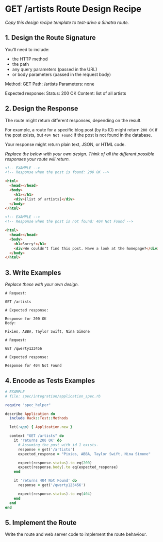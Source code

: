 # GET /artists Route Design Recipe

_Copy this design recipe template to test-drive a Sinatra route._

## 1. Design the Route Signature

You'll need to include:
  * the HTTP method
  * the path
  * any query parameters (passed in the URL)
  * or body parameters (passed in the request body)

Method: GET
Path: /artists
Parameters: none

Expected response: 
Status: 200 OK
Content: list of all artists


## 2. Design the Response

The route might return different responses, depending on the result.

For example, a route for a specific blog post (by its ID) might return `200 OK` if the post exists, but `404 Not Found` if the post is not found in the database.

Your response might return plain text, JSON, or HTML code. 

_Replace the below with your own design. Think of all the different possible responses your route will return._

```html
<!-- EXAMPLE -->
<!-- Response when the post is found: 200 OK -->

<html>
  <head></head>
  <body>
    <h1></h1>
    <div>[list of artists]</div>
  </body>
</html>
```

```html
<!-- EXAMPLE -->
<!-- Response when the post is not found: 404 Not Found -->

<html>
  <head></head>
  <body>
    <h1>Sorry!</h1>
    <div>We couldn't find this post. Have a look at the homepage?</div>
  </body>
</html>
```

## 3. Write Examples

_Replace these with your own design._

```
# Request:

GET /artists

# Expected response:

Response for 200 OK
Body:

Pixies, ABBA, Taylor Swift, Nina Simone

```

```
# Request:

GET /qwerty123456

# Expected response:

Response for 404 Not Found
```

## 4. Encode as Tests Examples

```ruby
# EXAMPLE
# file: spec/integration/application_spec.rb

require "spec_helper"

describe Application do
  include Rack::Test::Methods

  let(:app) { Application.new }

  context "GET /artists" do
    it 'returns 200 OK' do
      # Assuming the post with id 1 exists.
      response = get('/artists')
      expected_response = "Pixies, ABBA, Taylor Swift, Nina Simone"

      expect(response.status).to eq(200)
      expect(response.body).to eq(expected_response)
    end

    it 'returns 404 Not Found' do
      response = get('/qwerty123456')

      expect(response.status).to eq(404)
    end
  end
end
```

## 5. Implement the Route

Write the route and web server code to implement the route behaviour.